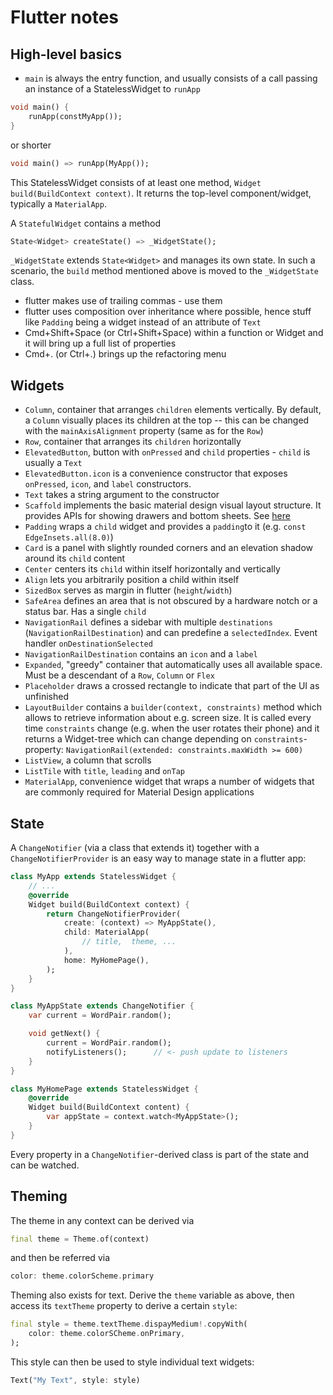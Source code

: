 # Flutter notes

## High-level basics

* `main` is always the entry function, and usually consists of a call passing an instance of a StatelessWidget to `runApp`
```dart
void main() {
	runApp(constMyApp());
}
```
or shorter
```dart
void main() => runApp(MyApp());
```
This StatelessWidget consists of at least one method, `Widget build(BuildContext context)`. It returns the top-level component/widget, typically a `MaterialApp`.

A `StatefulWidget` contains a method 
```dart
State<Widget> createState() => _WidgetState();
```
`_WidgetState` extends `State<Widget>` and manages its own state. In such a scenario, the `build` method mentioned above is moved to the `_WidgetState` class.

* flutter makes use of trailing commas - use them
* flutter uses composition over inheritance where possible, hence stuff like `Padding` being a widget instead of an attribute of `Text`
* Cmd+Shift+Space (or Ctrl+Shift+Space) within a function or Widget and it will bring up a full list of properties
* Cmd+. (or Ctrl+.) brings up the refactoring menu

## Widgets

* `Column`, container that arranges `children` elements vertically. By default, a `Column` visually places its children at the top -- this can be changed with the `mainAxisAlignment` property (same as for the `Row`)
* `Row`, container that arranges its `children` horizontally
* `ElevatedButton`, button with `onPressed` and `child` properties - `child` is usually a `Text`
* `ElevatedButton.icon` is a convenience constructor that exposes `onPressed`, `icon`, and `label` constructors.
* `Text` takes a string argument to the constructor
* `Scaffold` implements the basic material design visual layout structure. It provides APIs for showing drawers and bottom sheets. See [here](https://api.flutter.dev/flutter/material/Scaffold-class.html)
* `Padding` wraps a `child` widget and provides a `padding`to it (e.g. `const EdgeInsets.all(8.0)`)
* `Card` is a panel with slightly rounded corners and an elevation shadow around its `child` content
* `Center` centers its `child` within itself horizontally and vertically
* `Align` lets you arbitrarily position a child within itself 
* `SizedBox` serves as margin in flutter (`height`/`width`)
* `SafeArea` defines an area that is not obscured by a hardware notch or a status bar. Has a single `child`
* `NavigationRail` defines a sidebar with multiple `destinations` (`NavigationRailDestination`) and can predefine a `selectedIndex`. Event handler `onDestinationSelected`
* `NavigationRailDestination` contains an `icon` and a `label`
* `Expanded`, "greedy" container that automatically uses all available space. Must be a descendant of a `Row`, `Column` or `Flex`
* `Placeholder` draws a crossed rectangle to indicate that part of the UI as unfinished
* `LayoutBuilder` contains a `builder(context, constraints)` method which allows to retrieve information about e.g. screen size. It is called every time `constraints` change (e.g. when the user rotates their phone) and it returns a Widget-tree which can change depending on `constraints`-property: `NavigationRail(extended: constraints.maxWidth >= 600)`
* `ListView`, a column that scrolls
* `ListTile` with `title`, `leading` and `onTap`
* `MaterialApp`, convenience widget that wraps a number of widgets that are commonly required for Material Design applications

## State

A `ChangeNotifier` (via a class that extends it) together with a `ChangeNotifierProvider` is an easy way to manage state in a flutter app:

```dart
class MyApp extends StatelessWidget {
	// ...
	@override
	Widget build(BuildContext context) {
		return ChangeNotifierProvider(
			create: (context) => MyAppState(),
			child: MaterialApp(
				// title,  theme, ...
			),
			home: MyHomePage(),
		);
	}
}

class MyAppState extends ChangeNotifier {
	var current = WordPair.random();

	void getNext() {
		current = WordPair.random();
		notifyListeners();		// <- push update to listeners
	}
}

class MyHomePage extends StatelessWidget {
	@override
	Widget build(BuildContext content) {
		var appState = context.watch<MyAppState>();
	}
}
```

Every property in a `ChangeNotifier`-derived class is part of the state and can be watched. 

## Theming

The theme in any context can be derived via 
```dart 
final theme = Theme.of(context)
```
and then be referred via 
```dart
color: theme.colorScheme.primary
```

Theming also exists for text. Derive the `theme` variable as above, then access its `textTheme` property to derive a certain `style`:
```dart
final style = theme.textTheme.dispayMedium!.copyWith(
	color: theme.colorSCheme.onPrimary,
);
```
This style can then be used to style individual text widgets:
```dart
Text("My Text", style: style)
```

